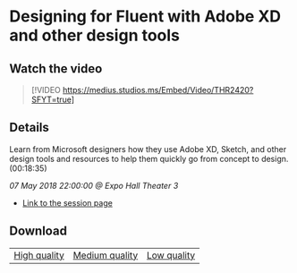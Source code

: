 # Designing for Fluent with Adobe XD and other design tools

## Watch the video
> [!VIDEO https://medius.studios.ms/Embed/Video/THR2420?SFYT=true]

## Details

Learn from Microsoft designers how they use Adobe XD, Sketch, and other design tools and resources to help them quickly go from concept to design. (00:18:35)

*07 May 2018 22:00:00 @ Expo Hall Theater 3*

- [Link to the session page](https://channel9.msdn.com/Events/Build/2018/THR2420)

## Download

||||
|:--:|:----:|:-:|
|[High quality](https://sec.ch9.ms/ch9/9245/54d5bb01-eca4-4e0c-b924-3070dd839245/THR2420_high.mp4)|[Medium quality](https://sec.ch9.ms/ch9/9245/54d5bb01-eca4-4e0c-b924-3070dd839245/THR2420_mid.mp4)|[Low quality](https://sec.ch9.ms/ch9/9245/54d5bb01-eca4-4e0c-b924-3070dd839245/THR2420.mp4)